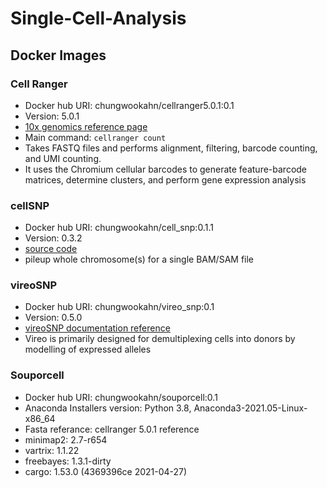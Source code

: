# Single-Cell-Analysis

## Docker Images

### Cell Ranger

- Docker hub URI: chungwookahn/cellranger5.0.1:0.1
- Version: 5.0.1
- [10x genomics reference page](https://support.10xgenomics.com/single-cell-gene-expression/software/pipelines/5.0/what-is-cell-ranger)
- Main command: `cellranger count`
- Takes FASTQ files and performs alignment, filtering, barcode counting, and UMI counting.
- It uses the Chromium cellular barcodes to generate feature-barcode matrices, determine clusters, and perform gene expression analysis

### cellSNP

- Docker hub URI: chungwookahn/cell_snp:0.1.1
- Version: 0.3.2
- [source code](https://github.com/single-cell-genetics/cellSNP)
- pileup whole chromosome(s) for a single BAM/SAM file

### vireoSNP

- Docker hub URI: chungwookahn/vireo_snp:0.1
- Version: 0.5.0
- [vireoSNP documentation reference](https://vireosnp.readthedocs.io/en/latest/index.html)
- Vireo is primarily designed for demultiplexing cells into donors by modelling of expressed alleles

### Souporcell

- Docker hub URI: chungwookahn/souporcell:0.1
- Anaconda Installers version: Python 3.8, Anaconda3-2021.05-Linux-x86_64
- Fasta referance: cellranger 5.0.1 reference
- minimap2: 2.7-r654
- vartrix: 1.1.22
- freebayes: 1.3.1-dirty
- cargo: 1.53.0 (4369396ce 2021-04-27)
